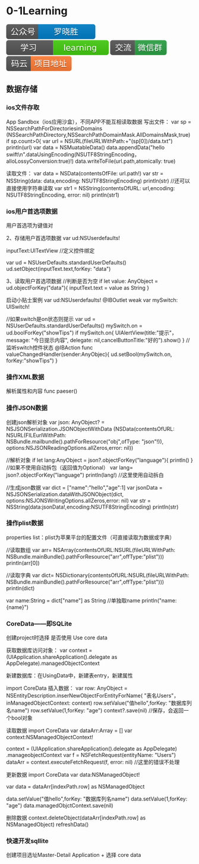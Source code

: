 # 0-1Learning

![alt text](../../static/common/svg/luoxiaosheng.svg "公众号")
![alt text](../../static/common/svg/luoxiaosheng_learning.svg "学习")
![alt text](../../static/common/svg/luoxiaosheng_wechat.svg "微信")
![alt text](../../static/common/svg/luoxiaosheng_gitee.svg "码云")


## 数据存储

### ios文件存取
App Sandbox（ios应用沙盒），不同APP不能互相读取数据
写出文件：
var sp = NSSearchPathForDirectoriesinDomains
(NSSearchPathDirectory,NSSearchPathDomainMask.AllDomainsMask,true)
if sp.count>0{
var url = NSURL(fileURLWithPath:+"\(sp[0])/data.txt")
println(url)
var data = NSMuatableData()
data.appendData("hello swift\n".dataUsingEncoding(NSUTF8StringEncoding，alloLossyConversion:true)!)
data.writeToFile(url.path,atomically: true)

读取文件：
var data = NSData(contentsOfFile: url.path!)
var str = NSString(data: data,encoding: NSUTF8StringEncoding)
println(str)
//还可以直接使用字符串读取
var str1 = NSString(contentsOfURL: url,encoding: NSUTF8StringEncoding, error: nil)
println(str1)

### ios用户首选项数据
用户首选项为键值对

2、存储用户首选项数据
var ud:NSUserdefaults!

inputText:UITextView    //定义控件绑定

var ud = NSUserDefaults.standardUserDefaults()
ud.setObject(inputText.text,forKey: "data")

3、读取用户首选项数据
//判断是否为空
if let value: AnyObject = ud.objectForKey("data"){
    inputText.text = value as String
}

启动小贴士案例
var ud:NSUserdefaults!
@IBOutlet weak var mySwitch: UISwitch!

//如果switch是on状态则提示
var ud = NSUserDefaults.standardUserDefaults()
mySwitch.on = ud.boolForKey("showTips")
if mySwitch.on{
    UIAlertView(title:"提示"，message: "今日提示内容", delegate: nil,cancelButtonTitle:"好的").show()
}
//监听switch控件状态
@IBAction func valueChangedHandler(sender:AnyObjec){
    ud.setBool(mySwitch.on, forKey:"showTips")
}

### 操作XML数据
解析属性和内容
func paeser()


### 操作JSON数据
创建json解析对象
var json: AnyObject? = NSJSONSerialization.JSONObjectWithData
(NSData(contentsOfURL: NSURL(FILEurlWithPath: NSBundle.mailbundle().pathForResource("obj",ofType: "json"!)),
options:NSJSONReadingOptions.allZeros,error: nil))

//解析对象
if let lang:AnyObject = json?.objectForKey("language"){
    println()
}
//如果不使用自动拆包（返回值为Optional）
var lang=  json?.objectForKey("language")
println(lang!) //这里使用自动拆白


//生成json数据
var dict = ["name":"hello","age":1]
var jsonData = NSJSONSerialization.dataWithJSONObject(dict,
options:NSJONSWritingOptions.allZeros,error: nil)
var str = NSString(data:jsonData!,encoding:NSUTF8StringEncoding)
println(str)


### 操作plist数据
properties list：plist为苹果平台的配置文件（可直接读取为数据或字典）

//读取数组
var arr=  NSArray(contentsOfURL:NSURL(fileURLWithPath: NSBundle.mainBundle().pathForResource("arr",offType:"plist")))
println(arr[0])

//读取字典
var dict=  NSDictionary(contentsOfURL:NSURL(fileURLWithPath: NSBundle.mainBundle().pathForResource("arr",offType:"plist")))
println(dict)

var name:String = dict["name"] as String    //单独取name
println("name:\{name}")

### CoreData——即SQLite
创建project时选择 是否使用 Use core data

获取数据库访问对象：
var context = (UIApplication.shareApplication().delegate as
AppDelegate).managedObjectContext

新建数据库：在UsingData中，新建表entry，新建属性

import CoreData
插入数据：
var row: AnyObject = NSEntityDescription.inserNewObjectForEntityForName(
"表名Users"，inManagedObjectContext: context)
row.setValue("值hello",forKey: "数据库列名name")
row.setValue(1,forKey: "age")
context?.save(nil)  //保存，会返回一个bool对象


读取数据
import CoreData
var dataArr:Array<Anyobject> = []
var context:NSManagedObjectContext!

context = (UIApplication.shareApplication().delegate as AppDelegate)
    .manageobjectContext
var f = NSFetchRequest(entityName: "Users")
dataArr = context.executeFetchRequest(f, error: nil)  //这里的错误不处理


更新数据
import CoreData
var data:NSManagedObject!

var data = dataArr[indexPath.row] as NSManagedObject

data.setValue("值hello",forKey: "数据库列名name")
data.setValue(1,forKey: "age")
data.managedObjctContext.save(nil)

删除数据
context.deleteObject(dataArr[indexPath.row] as NSManagedObject)
refreshData()

### 快速开发sqllite
创建项目选址Master-Detail Application + 选择 core data

